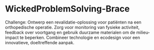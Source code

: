 # WickedProblemSolving-Brace
Challenge: Ontwerp een revalidatie-oplossing voor patiënten na een orthopedische operatie. Zorg voor monitoring van fysieke activiteit, feedback over voortgang en gebruik duurzame materialen om de milieu-impact te beperken. Combineer technologie en ecodesign voor een innovatieve, doeltreffende aanpak.
